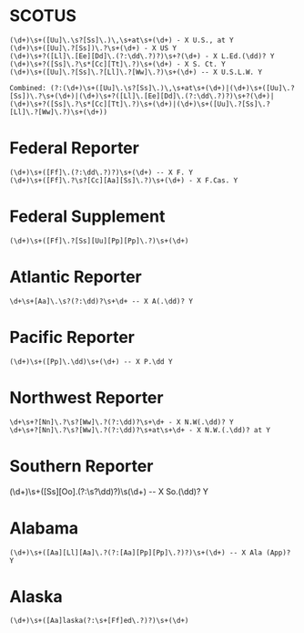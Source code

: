 # SCOTUS
    (\d+)\s+([Uu]\.\s?[Ss]\.)\,\s+at\s+(\d+) - X U.S., at Y
    (\d+)\s+([Uu]\.?[Ss])\.?\s+(\d+) - X US Y
    (\d+)\s+?([Ll]\.[Ee][Dd]\.(?:\dd\.?)?)\s+?(\d+) - X L.Ed.(\dd)? Y
    (\d+)\s+?([Ss]\.?\s*[Cc][Tt]\.?)\s+(\d+) - X S. Ct. Y
    (\d+)\s+([Uu]\.?[Ss]\.?[Ll]\.?[Ww]\.?)\s+(\d+) -- X U.S.L.W. Y

    Combined: (?:(\d+)\s+([Uu]\.\s?[Ss]\.)\,\s+at\s+(\d+)|(\d+)\s+([Uu]\.?[Ss])\.?\s+(\d+)|(\d+)\s+?([Ll]\.[Ee][Dd]\.(?:\dd\.?)?)\s+?(\d+)|(\d+)\s+?([Ss]\.?\s*[Cc][Tt]\.?)\s+(\d+)|(\d+)\s+([Uu]\.?[Ss]\.?[Ll]\.?[Ww]\.?)\s+(\d+))

# Federal Reporter
    (\d+)\s+([Ff]\.(?:\dd\.?)?)\s+(\d+) -- X F. Y
    (\d+)\s+([Ff]\.?\s?[Cc][Aa][Ss]\.?)\s+(\d+) - X F.Cas. Y

# Federal Supplement
    (\d+)\s+([Ff]\.?[Ss][Uu][Pp][Pp]\.?)\s+(\d+)

# Atlantic Reporter
    \d+\s+[Aa]\.\s?(?:\dd)?\s+\d+ -- X A(.\dd)? Y

# Pacific Reporter
    (\d+)\s+([Pp]\.\dd)\s+(\d+) -- X P.\dd Y

# Northwest Reporter
    \d+\s+?[Nn]\.?\s?[Ww]\.?(?:\dd)?\s+\d+ - X N.W(.\dd)? Y
    \d+\s+?[Nn]\.?\s?[Ww]\.?(?:\dd)?\s+at\s+\d+ - X N.W.(.\dd)? at Y

# Southern Reporter
   (\d+)\s+([Ss][Oo]\.(?:\s?\dd)?)\s(\d+) -- X So.(\dd)? Y

# Alabama
    (\d+)\s+([Aa][Ll][Aa]\.?(?:[Aa][Pp][Pp]\.?)?)\s+(\d+) -- X Ala (App)? Y

# Alaska
    (\d+)\s+([Aa]laska(?:\s+[Ff]ed\.?)?)\s+(\d+)
